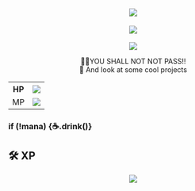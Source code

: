 
<h1 align="center">
    <img src="https://readme-typing-svg.herokuapp.com/?font=Sankofa+Display&size=75&center=true&vCenter=true&width=1000&height=70&duration=4000&lines=Hi+I'm+James+O'Kane;+Daring+Developer;Engineering+Extraordinaire" />
</h1>

<div align="center">
    <a href="linkedin.com/in/james-o-kane-570b71314/"><img src="https://img.shields.io/badge/LinkedIn-0077B5?style=for-the-badge&logo=linkedin&logoColor=white"></a>
</div>

<br>

<div align="center">
    <img src="https://i.giphy.com/media/v1.Y2lkPTc5MGI3NjExcmFxMWxkNGxqaGl1bGVvODI2ZHR6bnB4dDFzdTV0YXFteXd0YjZ1aCZlcD12MV9pbnRlcm5hbF9naWZfYnlfaWQmY3Q9dg/BZMggpshzrPvbfQHIF/giphy.gif">
</div>

<p align="center">
    🧙‍♂️YOU SHALL NOT NOT PASS!! <br>
    👀 And look at some cool projects
</p>

<table>
  <tr>
    <th>HP</th>
    <th><img src="https://geps.dev/progress/30?dangerColor=ef476f"></th>
  </tr>
  <tr>
    <td>MP</td>
    <td><img src="https://geps.dev/progress/9001?successColor=118ab2"></td>
  </tr>
</table>
<h3>if (!mana) {☕️.drink()}</h3>

 ## 🛠️ XP 

<p align="center">
  <a href="https://skillicons.dev">
    <img src="https://skillicons.dev/icons?i=html,css,js,ts,react,nodejs,nextjs,vite,git,github,postman,figma" />
  </a>
</p>


